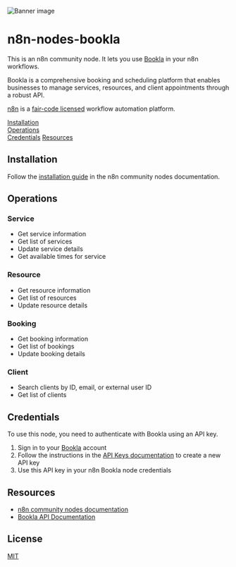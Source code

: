![Banner image](https://user-images.githubusercontent.com/10284570/173569848-c624317f-42b1-45a6-ab09-f0ea3c247648.png)

# n8n-nodes-bookla

This is an n8n community node. It lets you use [Bookla](https://bookla.com/platform/) in your n8n workflows.

Bookla is a comprehensive booking and scheduling platform that enables businesses to manage services, resources, and client appointments through a robust API.

[n8n](https://n8n.io/) is a [fair-code licensed](https://docs.n8n.io/reference/license/) workflow automation platform.

[Installation](#installation)  
[Operations](#operations)  
[Credentials](#credentials)
[Resources](#resources)

## Installation

Follow the [installation guide](https://docs.n8n.io/integrations/community-nodes/installation/) in the n8n community nodes documentation.

## Operations

### Service
- Get service information
- Get list of services
- Update service details
- Get available times for service

### Resource
- Get resource information
- Get list of resources
- Update resource details

### Booking
- Get booking information
- Get list of bookings
- Update booking details

### Client
- Search clients by ID, email, or external user ID
- Get list of clients

## Credentials

To use this node, you need to authenticate with Bookla using an API key.

1. Sign in to your [Bookla](https://bookla.com/platform/) account
2. Follow the instructions in the [API Keys documentation](https://docs.bookla.com/docs/development/api-keys/create) to create a new API key
3. Use this API key in your n8n Bookla node credentials

## Resources

* [n8n community nodes documentation](https://docs.n8n.io/integrations/community-nodes/)
* [Bookla API Documentation](https://docs.bookla.com)

## License

[MIT](https://github.com/n8n-io/n8n-nodes-starter/blob/master/LICENSE.md)
